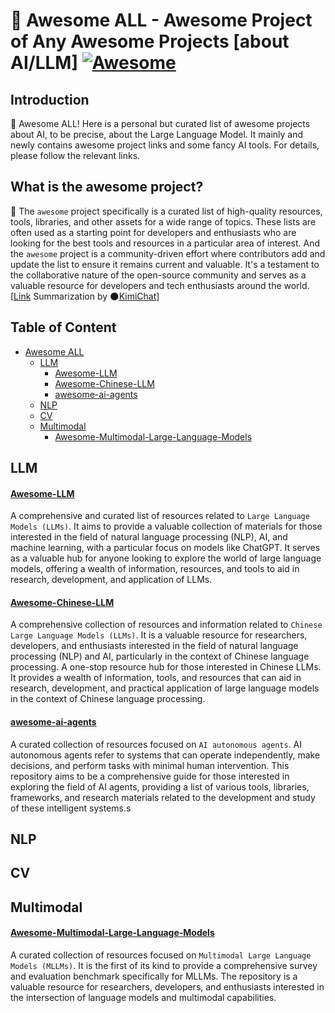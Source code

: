 # 🤩 Awesome ALL - Awesome Project of Any Awesome Projects [about AI/LLM]  [![Awesome](https://awesome.re/badge-flat2.svg)](https://awesome.re)

## Introduction
🥳 Awesome ALL! Here is a personal but curated list of awesome projects about AI, to be precise, about the Large Language Model. It mainly and newly contains awesome project links and some fancy AI tools. For details, please follow the relevant links.

## What is the awesome project?
🤖 The `awesome` project specifically is a curated list of high-quality resources, tools, libraries, and other assets for a wide range of topics. These lists are often used as a starting point for developers and enthusiasts who are looking for the best tools and resources in a particular area of interest. And the `awesome` project is a community-driven effort where contributors add and update the list to ensure it remains current and valuable. It's a testament to the collaborative nature of the open-source community and serves as a valuable resource for developers and tech enthusiasts around the world. [[Link](https://github.com/sindresorhus/awesome/blob/main/awesome.md) Summarization by 🌑[KimiChat](https://kimi.moonshot.cn/)]

## Table of Content
- [Awesome ALL](#🤩-awesome-all---awesome-project-of-any-awesome-projects-about-aillm-awesome)
  - [LLM](#llm)
    - [Awesome-LLM](#awesome-llm)
    - [Awesome-Chinese-LLM](#awesome-chinese-llm)
    - [awesome-ai-agents](#awesome-ai-agents)
  - [NLP](#nlp)
  - [CV](#cv)
  - [Multimodal](#multimodal)
    - [Awesome-Multimodal-Large-Language-Models](#awesome-multimodal-large-language-models)

## LLM

#### [Awesome-LLM](https://github.com/Hannibal046/Awesome-LLM?tab=readme-ov-file#awesome-llm-) 
A comprehensive and curated list of resources related to `Large Language Models (LLMs)`. It aims to provide a valuable collection of materials for those interested in the field of natural language processing (NLP), AI, and machine learning, with a particular focus on models like ChatGPT. It serves as a valuable hub for anyone looking to explore the world of large language models, offering a wealth of information, resources, and tools to aid in research, development, and application of LLMs.

#### [Awesome-Chinese-LLM](https://github.com/HqWu-HITCS/Awesome-Chinese-LLM)
A comprehensive collection of resources and information related to `Chinese Large Language Models (LLMs)`. It is a valuable resource for researchers, developers, and enthusiasts interested in the field of natural language processing (NLP) and AI, particularly in the context of Chinese language processing. A one-stop resource hub for those interested in Chinese LLMs. It provides a wealth of information, tools, and resources that can aid in research, development, and practical application of large language models in the context of Chinese language processing.

#### [awesome-ai-agents](https://github.com/e2b-dev/awesome-ai-agents)
A curated collection of resources focused on `AI autonomous agents`. AI autonomous agents refer to systems that can operate independently, make decisions, and perform tasks with minimal human intervention. This repository aims to be a comprehensive guide for those interested in exploring the field of AI agents, providing a list of various tools, libraries, frameworks, and research materials related to the development and study of these intelligent systems.s

## NLP

## CV

## Multimodal

#### [Awesome-Multimodal-Large-Language-Models](https://github.com/BradyFU/Awesome-Multimodal-Large-Language-Models?tab=readme-ov-file)
A curated collection of resources focused on `Multimodal Large Language Models (MLLMs)`. It is the first of its kind to provide a comprehensive survey and evaluation benchmark specifically for MLLMs. The repository is a valuable resource for researchers, developers, and enthusiasts interested in the intersection of language models and multimodal capabilities.

